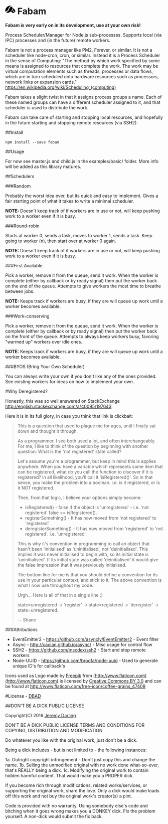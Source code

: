 ![Coffee Bean Logo](./logo/coffee-grains_32.png) Fabam
===

**Fabam is very early on in its development, use at your own risk!**

Process Scheduler/Manager for Node.js sub-processes.  Supports local (via IPC) processes and (in the future) remote workers.

Fabam is not a process manager like PM2, Forever, or similar.  It is not a scheduler like node-cron, cron, or similar.  Instead it is a Process Scheduler in the sense of Computing: "The method by which work specified by some means is assigned to resources that complete the work.  The work may be virtual computation elements such as threads, processes or data flows, which are in turn scheduled onto hardware resources such as processors, network links or expansion cards." https://en.wikipedia.org/wiki/Scheduling_(computing)

Fabam takes a slight twist in that it assigns process groups a name.  Each of these named groups can have a different scheduler assigned to it, and that scheduler is used to distribute the work.

Fabam can take care of starting and stopping local resources, and hopefully in the future starting and stopping remote resources (via SSH2).

##Install

```
npm install --save fabam
```

##Usage

For now see master.js and child.js in the examples/basic/ folder.  More info will be added as this library matures.

##Schedulers

###Random

Probably the worst idea ever, but its quick and easy to implement.  Gives a fair starting point of what it takes to write a minimal scheduler.

**NOTE:** Doesn't keep track of if workers are in use or not, will keep pushing work to a worker even if it is busy.

###Round-robin

Starts at worker 0, sends a task, moves to worker 1, sends a task.  Keep going to worker (n), then start over at worker 0 again.

**NOTE:** Doesn't keep track of if workers are in use or not, will keep pushing work to a worker even if it is busy.

###First Available

Pick a worker, remove it from the queue, send it work.  When the worker is complete (either by callback or by ready signal) then put the worker back on the end of the queue.  Attempts to give workers the most time to breathe between jobs.

**NOTE:** Keeps track if workers are busy, if they are will queue up work until a worker becomes available.

###Work-conserving

Pick a worker, remove it from the queue, send it work.  When the worker is complete (either by callback or by ready signal) then put the worker back on the front of the queue.  Attempts to always keep workers busy, favoring "warmed up" workers over idle ones.

**NOTE:** Keeps track if workers are busy, if they are will queue up work until a worker becomes available.

###BYOS (Bring Your Own Scheduler)

You can always write your own if you don't like any of the ones provided.  See existing workers for ideas on how to implement your own.

#Why Deregistered?

Honestly, this was so well answered on StackExchange http://english.stackexchange.com/a/40095/197643

Here it is in its full glory, in case you think that link is clickbait:

> This is a question that used to plague me for ages, until I finally sat down and thought it through.
>
> As a programmer, I see both used a lot, and often interchangeably. For me, I like to think of the question by beginning with another question: What is the 'not registered' state called?
>
> Let's assume you're a programmer, but keep in mind this is applies anywhere. When you have a variable which represents some item that can be registered, what do you call the function to discover if it is registered? In all likelihood, you'll call it 'isRegistered()'. So in that sense, you make the problem into a boolean. i.e. is it registered, or is it NOT registered.
>
> Then, from that logic, I believe your options simply become:
>
>  * isRegistered() - false if the object is 'unregistered' - i.e. 'not registered' false == isRegistered().
>  * registerSomething() - It has now moved from 'not registered' to 'registered'.
>  * deregisterSomething() - It has now moved from 'registered' to 'not registered'. i.e. 'unregistered'.
>
> This is why it's convention in programming to call an object that hasn't been 'initialised' as 'uninitialised', not 'deinitialised'. This implies it was never initialised to begin with, so its initial state is 'uninitialised'. If its initial state was called 'deinitialised' it would give the false impression that it was previously initialised.
>
> The bottom line for me is that you should define a convention for its use in your particular context, and stick to it. The above convention is what I now use throughout my code.
>
> Urgh... Here is all of that in a single line ;)
>
> state=unregistered -> 'register' -> state=registered -> 'deregister'
> -> state=unregistered.
>
> -- Shane

###Attributions

 * EventEmitter2 - https://github.com/asyncly/EventEmitter2 - Event filter
 * Async - http://caolan.github.io/async/ - Misc usage for control flow
 * SSH2 - https://github.com/mscdex/ssh2 - Start and stop remote workers
 * Node-UUID - https://github.com/broofa/node-uuid - Used to generate unique ID's for callback's

Icons used as Logo made by [Freepik](http://www.freepik.com) from [http://www.flaticon.com](http://www.flaticon.com) is licensed by [Creative Commons BY 3.0](http://creativecommons.org/licenses/by/3.0/) and can be found at http://www.flaticon.com/free-icon/coffee-grains_47408

#License - [DBAD](http://www.dbad-license.org/)

##DON'T BE A DICK PUBLIC LICENSE

Copyright(C) 2016 [Jeremy Darling](jeremy.darling@gmail.com)

DON'T BE A DICK PUBLIC LICENSE TERMS AND CONDITIONS FOR COPYING, DISTRIBUTION AND MODIFICATION

Do whatever you like with the original work, just don't be a dick.

Being a dick includes - but is not limited to - the following instances:

1a. Outright copyright infringement - Don't just copy this and change the name.
1b. Selling the unmodified original with no work done what-so-ever, that's REALLY being a dick.
1c. Modifying the original work to contain hidden harmful content. That would make you a PROPER dick.

If you become rich through modifications, related works/services, or supporting the original work, share the love. Only a dick would make loads off this work and not buy the original work's creator(s) a pint.

Code is provided with no warranty. Using somebody else's code and bitching when it goes wrong makes you a DONKEY dick. Fix the problem yourself. A non-dick would submit the fix back.
